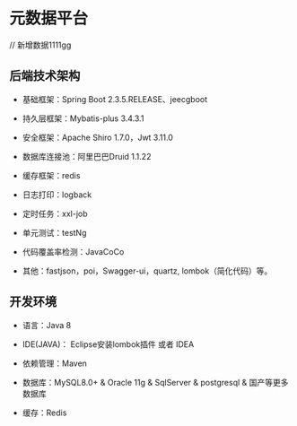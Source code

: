 元数据平台
===============
// 新增数据1111gg

## 后端技术架构
- 基础框架：Spring Boot 2.3.5.RELEASE、jeecgboot

- 持久层框架：Mybatis-plus 3.4.3.1

- 安全框架：Apache Shiro 1.7.0，Jwt 3.11.0

- 数据库连接池：阿里巴巴Druid 1.1.22

- 缓存框架：redis

- 日志打印：logback

- 定时任务：xxl-job

- 单元测试：testNg

- 代码覆盖率检测：JavaCoCo

- 其他：fastjson，poi，Swagger-ui，quartz, lombok（简化代码）等。



## 开发环境

- 语言：Java 8

- IDE(JAVA)： Eclipse安装lombok插件 或者 IDEA

- 依赖管理：Maven

- 数据库：MySQL8.0+  &  Oracle 11g & SqlServer & postgresql & 国产等更多数据库

- 缓存：Redis
